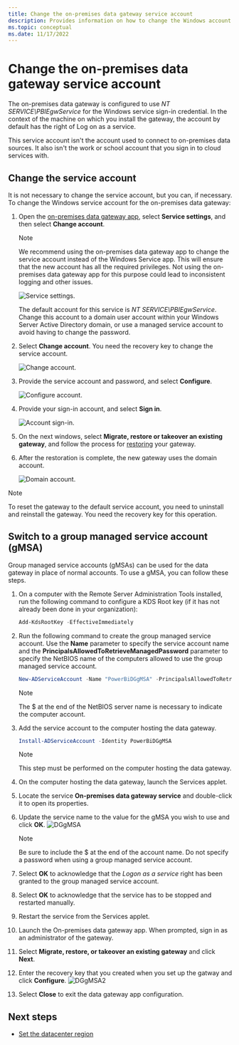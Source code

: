 ```yaml
---
title: Change the on-premises data gateway service account
description: Provides information on how to change the Windows account for the on-premises data gateway service.
ms.topic: conceptual
ms.date: 11/17/2022
---
```


# Change the on-premises data gateway service account

The on-premises data gateway is configured to use *NT SERVICE\PBIEgwService* for the Windows service sign-in credential. In the context of the machine on which you install the gateway, the account by default has the right of Log on as a service.

This service account isn't the account used to connect to on-premises data sources. It also isn't the work or school account that you sign in to cloud services with.

## Change the service account

It is not necessary to change the service account, but you can, if necessary. To change the Windows service account for the on-premises data gateway:

1. Open the [on-premises data gateway app](service-gateway-app.md), select **Service settings**, and then select **Change account**.

   >[!Note]
   > We recommend using the on-premises data gateway app to change the service account instead of the Windows Service app. This will ensure that the new account has all the required privileges. Not using the on-premises data gateway app for this purpose could lead to inconsistent logging and other issues.

   ![Service settings.](media/service-gateway-service-account/service-settings.png)

    The default account for this service is *NT SERVICE\PBIEgwService*. Change this account to a domain user account within your Windows Server Active Directory domain, or use a managed service account to avoid having to change the password.

1. Select **Change account**. You need the recovery key to change the service account.

   ![Change account.](media/service-gateway-service-account/change-account.png)

1. Provide the service account and password, and select **Configure**.

   ![Configure account.](media/service-gateway-service-account/configure-account.png)

1. Provide your sign-in account, and select **Sign in**.

   ![Account sign-in.](media/service-gateway-service-account/account-sign-in.png)

1. On the next windows, select **Migrate, restore or takeover an existing gateway**, and follow the process for [restoring](service-gateway-migrate.md) your gateway.

1. After the restoration is complete, the new gateway uses the domain account.

   ![Domain account.](media/service-gateway-service-account/domain-account.png)

> [!NOTE]
> To reset the gateway to the default service account, you need to uninstall and reinstall the gateway. You need the recovery key for this operation.

## Switch to a group managed service account (gMSA)

Group managed service accounts (gMSAs) can be used for the data gateway in place of normal accounts. To use a gMSA, you can follow these steps.

1. On a computer with the Remote Server Administration Tools installed, run the following command to configure a KDS Root key (if it has not already been done in your organization):
   ```powershell
   Add-KdsRootKey -EffectiveImmediately
   ```
1. Run the following command to create the group managed service account. Use the **Name** parameter to specify the service account name and the **PrincipalsAllowedToRetrieveManagedPassword** parameter to specify the NetBIOS name of the computers allowed to use the group managed service account.
   ```powershell
   New-ADServiceAccount -Name "PowerBiDGgMSA" -PrincipalsAllowedToRetrieveManagedPassword server1$ -DnsHostName server1.contoso.com -Enabled $True
   ```
   > [!NOTE]
   > The $ at the end of the NetBIOS server name is necessary to indicate the computer account.
   
1. Add the service account to the computer hosting the data gateway.
   ```powershell
   Install-ADServiceAccount -Identity PowerBiDGgMSA
   ```
   > [!NOTE]
   > This step must be performed on the computer hosting the data gateway.

1. On the computer hosting the data gateway, launch the Services applet.
1. Locate the service **On-premises data gateway service** and double-click it to open its properties.
1. Update the service name to the value for the gMSA you wish to use and click **OK**.
   ![DGgMSA](media/service-gateway-service-account/update-service-account.png)
   > [!NOTE]
   > Be sure to include the $ at the end of the account name. Do not specify a password when using a group managed service account.
1. Select **OK** to acknowledge that the *Logon as a service* right has been granted to the group managed service account.
1. Select **OK** to acknowledge that the service has to be stopped and restarted manually.
1. Restart the service from the Services applet.
1. Launch the On-premises data gateway app. When prompted, sign in as an administrator of the gateway.
1. Select **Migrate, restore, or takeover an existing gateway** and click **Next**.
1. Enter the recovery key that you created when you set up the gatway and click **Configure**.
   ![DGgMSA2](media/service-gateway-service-account/enter-recovery-key.png)
1. Select **Close** to exit the data gateway app configuration.

## Next steps

* [Set the datacenter region](service-gateway-data-region.md)  
